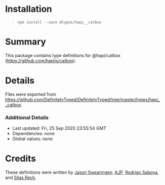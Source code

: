 # Installation
> `npm install --save @types/hapi__catbox`

# Summary
This package contains type definitions for @hapi/catbox (https://github.com/hapijs/catbox).

# Details
Files were exported from https://github.com/DefinitelyTyped/DefinitelyTyped/tree/master/types/hapi__catbox.

### Additional Details
 * Last updated: Fri, 25 Sep 2020 23:55:54 GMT
 * Dependencies: none
 * Global values: none

# Credits
These definitions were written by [Jason Swearingen](https://github.com/jasonswearingen), [AJP](https://github.com/AJamesPhillips), [Rodrigo Saboya](https://github.com/saboya), and [Silas Rech](https://github.com/lenovouser).
